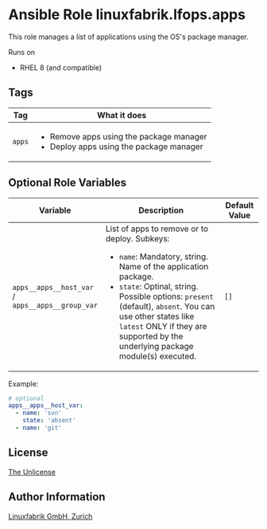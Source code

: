 # Ansible Role linuxfabrik.lfops.apps

This role manages a list of applications using the OS's package manager.

Runs on

* RHEL 8 (and compatible)


## Tags

| Tag           | What it does                                 |
| ---           | ------------                                 |
| `apps` | <ul><li>Remove apps using the package manager</li><li>Deploy apps using the package manager</li></ul> |


## Optional Role Variables

| Variable | Description | Default Value |
| -------- | ----------- | ------------- |
| `apps__apps__host_var` /<br> `apps__apps__group_var` | List of apps to remove or to deploy. Subkeys:<ul><li>`name`: Mandatory, string. Name of the application package.</li><li>`state`: Optinal, string. Possible options: `present` (default), `absent`. You can use other states like `latest` ONLY if they are supported by the underlying package module(s) executed.</ul> | `[]` |

Example:
```yaml
# optional
apps__apps__host_var:
  - name: 'svn'
    state: 'absent'
  - name: 'git'
```


## License

[The Unlicense](https://unlicense.org/)


## Author Information

[Linuxfabrik GmbH, Zurich](https://www.linuxfabrik.ch)
